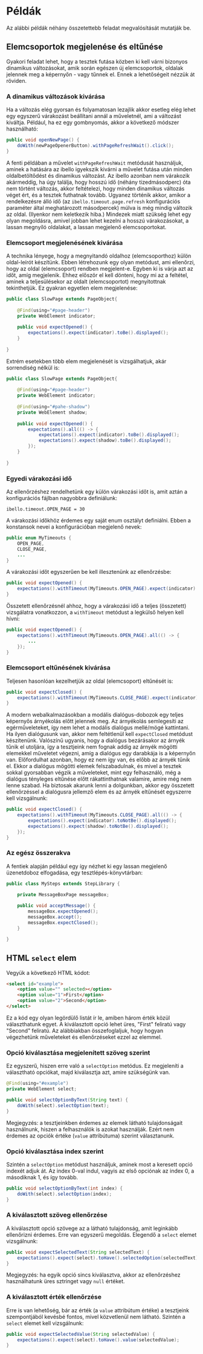 # Példák

Az alábbi példák néhány összetettebb feladat megvalósítását mutatják be.

## Elemcsoportok megjelenése és eltűnése

Gyakori feladat lehet, hogy a tesztek futása közben ki kell várni bizonyos dinamikus változásokat, amik során egészen új elemcsoportok, oldalak jelennek meg a
képernyőn - vagy tűnnek el. Ennek a lehetőségeit nézzük át röviden.

### A dinamikus változások kivárása

Ha a változás elég gyorsan és folyamatosan lezajlik akkor esetleg elég lehet egy egyszerű várakozást beállítani annál a műveletnél,
ami a változást kiváltja. Például, ha ez egy gombnyomás, akkor a következő módszer használható:

```java
public void openNewPage() {
	doWith(newPageOpenerButton).withPageRefreshWait().click();
}
```

A fenti példában a művelet `withPageRefreshWait` metódusát használjuk, aminek a hatására az ibello igyekszik kivárni a művelet futása után minden oldalbetöltődést és
dinamikus változást. Az ibello azonban nem várakozik akármeddig, ha úgy találja, hogy hosszú idő (néhány tizedmásodperc) óta nem történt változás, akkor feltételezi,
hogy minden dinamikus változás véget ért, és a tesztek futhatnak tovább. Ugyanez történik akkor, amikor a rendelkezésre álló idő (az `ibello.timeout.page.refresh`
konfigurációs paraméter által meghatározott másodpercek) múlva is még mindig változik az oldal. (Ilyenkor nem keletkezik hiba.) Mindezek miatt szükség lehet egy olyan
megoldásra, amivel jobban lehet kezelni a hosszú várakozásokat, a lassan megnyíló oldalakat, a lassan megjelenő elemcsoportokat.

### Elemcsoport megjelenésének kivárása

A technika lényege, hogy a megnyitandó oldalhoz (elemcsoporthoz) külön oldal-leírót készítünk. Ebben létrehozunk egy olyan metódust, ami ellenőrzi, hogy az oldal
(elemcsoport) rendben megjelent-e. Egyben ki is várja azt az időt, amíg megjelenik. Ehhez először el kell dönteni, hogy mi az a feltétel, aminek a teljesülésekor az
oldalt (elemcsoportot) megnyitottnak tekinthetjük. Ez gyakran egyetlen elem megjelenése:

```java
public class SlowPage extends PageObject{
	
	@Find(using="#page-header")
	private WebElement indicator;
	
	public void expectOpened() {
		expectations().expect(indicator).toBe().displayed();
	}
	
}
```

Extrém esetekben több elem megjelenését is vizsgálhatjuk, akár sorrendiség nélkül is:

```java
public class SlowPage extends PageObject{
	
	@Find(using="#page-header")
	private WebElement indicator;
	
	@Find(using="#pahe-shadow")
	private WebElement shadow;
	
	public void expectOpened() {
		expectations().all(() -> {
			expectations().expect(indicator).toBe().displayed();
			expectations().expect(shadow).toBe().displayed();
		});
	}
	
}
```

### Egyedi várakozási idő

Az ellenőrzéshez rendelhetünk egy külön várakozási időt is, amit aztán a konfigurációs fájlban nagyobbra definiálunk:

```properties
ibello.timeout.OPEN_PAGE = 30
```

A várakozási időkhöz érdemes egy saját enum osztályt definiálni. Ebben a konstansok nevei a konfigurációban megjelenő nevek:

```java
public enum MyTimeouts {
	OPEN_PAGE,
	CLOSE_PAGE,
	...
}
```

A várakozási időt egyszerűen be kell illesztenünk az ellenőrzésbe:

```java
public void expectOpened() {
	expectations().withTimeout(MyTimeouts.OPEN_PAGE).expect(indicator).toBe().displayed();
}
```

Összetett ellenőrzésnél ahhoz, hogy a várakozási idő a teljes (összetett) vizsgálatra vonatkozzon, a `withTimeout` metódust a legkülső helyen kell hívni:

```java
public void expectOpened() {
	expectations().withTimeout(MyTimeouts.OPEN_PAGE).all(() -> {
		...
	});
}
```

### Elemcsoport eltűnésének kivárása

Teljesen hasonlóan kezelhetjük az oldal (elemcsoport) eltűnését is:

```java
public void expectClosed() {
	expectations().withTimeout(MyTimeouts.CLOSE_PAGE).expect(indicator).toNotBe().displayed();
}
```

A modern webalkalmazásokban a modális dialógus-dobozok egy teljes képernyős árnyékolás előtt jelennek meg. Az árnyékolás semlegesíti az egérműveleteket,
így nem lehet a modális dialógus mellé/mögé kattintani. Ha ilyen dialógusunk van, akkor nem feltétlenül kell `expectClosed` metódust készítenünk. Valószínű ugyanis,
hogy a dialógus bezárásakor az árnyék tűnik el utoljára, így a tesztjeink nem fognak addig az árnyék mögötti elemekkel műveletet végezni, amíg a dialógus egy darabkája
is a képernyőn van. Előfordulhat azonban, hogy ez nem így van, és előbb az árnyék tűnik el. Ekkor a dialógus mögötti elemek felszabadulnak, és mivel a tesztek sokkal
gyorsabban végzik a műveleteket, mint egy felhasználó, még a dialógus tényleges eltűnése előtt rákattinthatnak valamire, amire még nem lenne szabad. Ha biztosak akarunk
lenni a dolgunkban, akkor egy összetett ellenőrzéssel a dialógusra jellemző elem és az árnyék eltűnését egyszerre kell vizsgálnunk:

```java
public void expectClosed() {
	expectations().withTimeout(MyTimeouts.CLOSE_PAGE).all(() -> {
		expectations().expect(indicator).toNotBe().displayed();
		expectations().expect(shadow).toNotBe().displayed();
	});
}

```

### Az egész összerakva

A fentiek alapján például egy így nézhet ki egy lassan megjelenő üzenetdoboz elfogadása, egy tesztlépés-könyvtárban:

```java
public class MySteps extends StepLibrary {

	private MessageBoxPage messageBox;
	
	public void acceptMessage() {
		messageBox.expectOpened();
		messageBox.accept();
		messageBox.expectClosed();
	}

}
```

## HTML `select` elem

Vegyük a következő HTML kódot:
```html
<select id="example">
	<option value="" selected></option>
	<option value="1">First</option>
	<option value="2">Second</option>
</select>
```

Ez a kód egy olyan legördülő listát ír le, amiben három érték közül választhatunk egyet. A kiválasztott opció lehet üres, "First" feliratú vagy "Second" feliratú.
Az alábbiakban összefoglaljuk, hogy hogyan végezhetünk műveleteket és ellenőrzéseket ezzel az elemmel.

### Opció kiválasztása megjelenített szöveg szerint

Ez egyszerű, hiszen erre való a `selectOption` metódus. Ez megjeleníti a választható opciókat, majd kiválasztja azt, amire szükségünk van.

```java
@Find(using="#example")
private WebElement select;

public void selectOptionByText(String text) {
	doWith(select).selectOption(text);
}
```

Megjegyzés: a tesztjeinkben érdemes az elemek látható tulajdonságait használnunk, hiszen a felhasználók is azokat használják. Ezért nem érdemes az
opciók értéke (`value` attribútuma) szerint választanunk.

### Opció kiválasztása index szerint

Szintén a `selectOption` metódust használjuk, aminek most a keresett opció indexét adjuk át. Az index 0-val indul, vagyis az első opciónak az index 0,
a másodiknak 1, és így tovább.

```java
public void selectOptionByText(int index) {
	doWith(select).selectOption(index);
}
```

### A kiválasztott szöveg ellenőrzése

A kiválasztott opció szövege az a látható tulajdonság, amit leginkább ellenőrizni érdemes. Erre van egyszerű megoldás. Elegendő a `select` elemet vizsgálnunk:

```java
public void expectSelectedText(String selectedText) {
	expectations().expect(select).toHave().selectedOption(selectedText);
}
```

Megjegyzés: ha egyik opció sincs kiválasztva, akkor az ellenőrzéshez használhatunk üres sztringet vagy `null` értéket.

### A kiválasztott érték ellenőrzése

Erre is van lehetőség, bár az érték (a `value` attribútum értéke) a tesztjeink szempontjából kevésbé fontos, mivel közvetlenül nem látható.
Szintén a `select` elemet kell vizsgálnunk:

```java
public void expectSelectedValue(String selectedValue) {
	expectations().expect(select).toHave().value(selectedValue);
}
```
